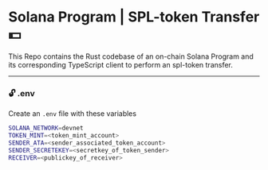 
# Solana Program | SPL-token Transfer :dollar:

This Repo contains the Rust codebase of an on-chain Solana Program and its corresponding TypeScript client to perform an spl-token transfer.

---

### :unlock: .env
Create an `.env` file with these variables
```bash
SOLANA_NETWORK=devnet
TOKEN_MINT=<token_mint_account>
SENDER_ATA=<sender_associated_token_account>
SENDER_SECRETEKEY=<secretkey_of_token_sender>
RECEIVER=<publickey_of_receiver>
```
